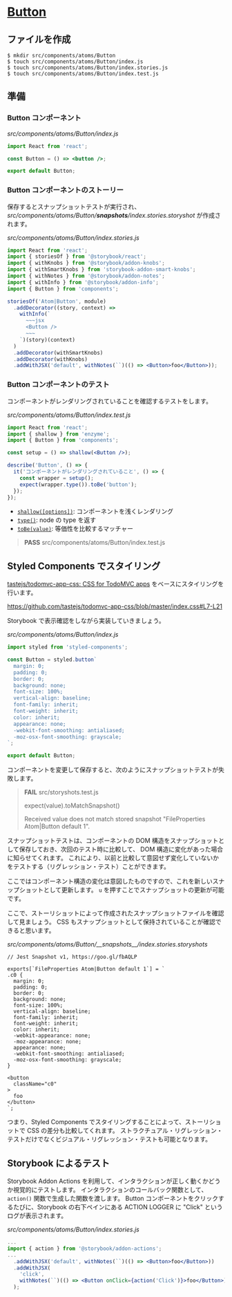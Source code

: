 # [Button](../../src/components/atoms/Button)

## ファイルを作成

```shell
$ mkdir src/components/atoms/Button
$ touch src/components/atoms/Button/index.js
$ touch src/components/atoms/Button/index.stories.js
$ touch src/components/atoms/Button/index.test.js
```

## 準備

### Button コンポーネント

_src/components/atoms/Button/index.js_

```jsx
import React from 'react';

const Button = () => <button />;

export default Button;
```

### Button コンポーネントのストーリー

保存するとスナップショットテストが実行され、 _src/components/atoms/Button/__snapshots__/index.stories.storyshot_ が作成されます。

_src/components/atoms/Button/index.stories.js_

```jsx
import React from 'react';
import { storiesOf } from '@storybook/react';
import { withKnobs } from '@storybook/addon-knobs';
import { withSmartKnobs } from 'storybook-addon-smart-knobs';
import { withNotes } from '@storybook/addon-notes';
import { withInfo } from '@storybook/addon-info';
import { Button } from 'components';

storiesOf('Atom|Button', module)
  .addDecorator((story, context) =>
    withInfo(`
      ~~~jsx
      <Button />
      ~~~
    `)(story)(context)
  )
  .addDecorator(withSmartKnobs)
  .addDecorator(withKnobs)
  .addWithJSX('default', withNotes(``)(() => <Button>foo</Button>));
```

### Button コンポーネントのテスト

コンポーネントがレンダリングされていることを確認するテストをします。

_src/components/atoms/Button/index.test.js_

```jsx
import React from 'react';
import { shallow } from 'enzyme';
import { Button } from 'components';

const setup = () => shallow(<Button />);

describe('Button', () => {
  it('コンポーネントがレンダリングされていること', () => {
    const wrapper = setup();
    expect(wrapper.type()).toBe('button');
  });
});
```

* [`shallow([options])`](http://airbnb.io/enzyme/docs/api/ShallowWrapper/shallow.html): コンポーネントを浅くレンダリング
* [`type()`](https://airbnb.io/enzyme/docs/api/ShallowWrapper/type.html): node の type を返す
* [`toBe(value)`](https://jestjs.io/docs/ja/expect#tobevalue): 等価性を比較するマッチャー

> **PASS**  src/components/atoms/Button/index.test.js

## Styled Components でスタイリング

[tastejs/todomvc-app-css: CSS for TodoMVC apps](https://github.com/tastejs/todomvc-app-css) をベースにスタイリングを行います。

https://github.com/tastejs/todomvc-app-css/blob/master/index.css#L7-L21

Storybook で表示確認をしながら実装していきましょう。

_src/components/atoms/Button/index.js_

```jsx
import styled from 'styled-components';

const Button = styled.button`
  margin: 0;
  padding: 0;
  border: 0;
  background: none;
  font-size: 100%;
  vertical-align: baseline;
  font-family: inherit;
  font-weight: inherit;
  color: inherit;
  appearance: none;
  -webkit-font-smoothing: antialiased;
  -moz-osx-font-smoothing: grayscale;
`;

export default Button;
```

コンポーネントを変更して保存すると、次のようにスナップショットテストが失敗します。

> **FAIL**  src/storyshots.test.js
>
> expect(value).toMatchSnapshot()
>
> Received value does not match stored snapshot "FileProperties Atom|Button default 1".

スナップショットテストは、コンポーネントの DOM 構造をスナップショットとして保存しておき、次回のテスト時に比較して、 DOM 構造に変化があった場合に知らせてくれます。
これにより、以前と比較して意図せず変化していないかをテストする（リグレッション・テスト）ことができます。

ここではコンポーネント構造の変化は意図したものですので、これを新しいスナップショットとして更新します。
`u` を押すことでスナップショットの更新が可能です。

ここで、ストーリショットによって作成されたスナップショットファイルを確認して見ましょう。
CSS もスナップショットとして保持されていることが確認できると思います。

_src/components/atoms/Button/\_\_snapshots\_\_/index.stories.storyshots_

```
// Jest Snapshot v1, https://goo.gl/fbAQLP

exports[`FileProperties Atom|Button default 1`] = `
.c0 {
  margin: 0;
  padding: 0;
  border: 0;
  background: none;
  font-size: 100%;
  vertical-align: baseline;
  font-family: inherit;
  font-weight: inherit;
  color: inherit;
  -webkit-appearance: none;
  -moz-appearance: none;
  appearance: none;
  -webkit-font-smoothing: antialiased;
  -moz-osx-font-smoothing: grayscale;
}

<button
  className="c0"
>
  foo
</button>
`;
```

つまり、Styled Components でスタイリングすることによって、ストーリショットで CSS の差分も比較してくれます。
ストラクチュアル・リグレッション・テストだけでなくビジュアル・リグレッション・テストも可能となります。

## Storybook によるテスト

Storybook Addon Actions を利用して、インタラクションが正しく動くかどうか視覚的にテストします。
インタラクションのコールバック関数として、 `action()` 関数で生成した関数を渡します。
Button コンポーネントをクリックするたびに、Storybook の右下ペインにある ACTION LOGGER に "Click" というログが表示されます。

_src/components/atoms/Button/index.stories.js_

```jsx
...
import { action } from '@storybook/addon-actions';
...
  .addWithJSX('default', withNotes(``)(() => <Button>foo</Button>))
  .addWithJSX(
    'click',
    withNotes(``)(() => <Button onClick={action('Click')}>foo</Button>)
  );
```